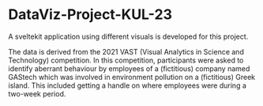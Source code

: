 # DataViz-Project-KUL-23


A sveltekit application using different visuals is developed for this project.


The data is derived from the 2021 VAST (Visual Analytics in Science and Technology) competition. In this competition, participants were asked to identify aberrant behaviour by employees of a (fictitious) company named GAStech which was involved in environment pollution on a (fictitious) Greek island. This included getting a handle on where employees were during a two-week period.


